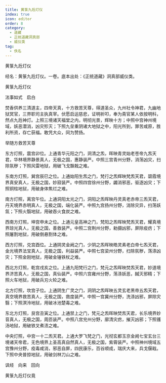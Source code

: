 ```yaml
---
title: 黄箓九卮灯仪
index: true
icon: editor
order: 8
category:
  - 道藏
  - 正统道藏洞真部
  - 威仪类
tag:
  - 佚名
---
```


黄箓九卮灯仪  

经名：黄箓九卮灯仪。一卷。底本出处：《正统道藏》洞真部威仪类。  

黄箓九卮灯仪  

法事如式　启白  

焚香供养三清道主，四帝天真，十方救苦天尊，得道圣众，九州社令神君，九幽地狱冥官，三界职司主执真宰。伏愿启运慈悲，证明祈叩，奉为斋官某人依按明科，然点九卮神灯。上照三境诸天福堂之内，明彻光景，辉映十方；中照中宫神州境域，妖恶潜消，凶灾殄灭；下照九垒重阴诸大地狱之中，阳光所到，罪苦咸原，胜利所资，存亡获福。敢凭大众，同为赞扬。  

举随方救苦天尊  

东方灯照，震宫卯位。上通青华元阳之门，洞清之炁，晖映青灵始老苍帝九炁天君，华林境界静景真人，无极之国，惠静装严。中照三宫青州分野，消荡凶灾，扫除氛秽；下照风雷地狱，用破飞戈飘戟之难。  

东南方灯照，巽宫辰巳之位。上通始阳生炁之门，梵行之炁辉映梵炁天君，碧霞境界真安真人，无极之国，妙寂装严。中照四宫徐州分野，蠲消邪恶，驱逐凶灾；下照铜柱地狱，用破身体焦烂之难。  

南方灯照，离宫午位。上通洞阳太光之门，洞阳之炁晖映丹灵真老赤帝三炁天君，丹天境界赤明真人，无极之国，端化装严。中照九宫扬州分野，消除灾异，扫荡妖氛；下照火翳地狱，用破吞火食炭之难。  

西南方灯照，坤宫申未之位。上通元皇高神之门，梵阳之炁晖映梵炁天君，耀真境界琼光真人，无极之国，善救装严。中照二宫荆州分野，勑摄凶邪，屏除疫疠；下照屠割地狱，用破倒悬割体之难。  

西方灯照，兑宫酉位。上通阴灵金阙之门，少阴之炁晖映皓灵素老白帝七炁天君，金光境界法宝真人，无极之国，利益装严。中照七宫梁州分野，扫除氛秽，荡涤凶灾；下照金刚地狱，用破金锤铁杖之难。  

西北方灯照，乾宫戌亥之位。上通九阳梵行之门，梵元之炁晖映焚炁天君，妙道境界济苦真人，无极之国，真仙装严。中照六宫雍州分野，荡涤妖恶，馘灭邪精；下照火车地狱，用破兵刃火轮之难。  

北方灯照，坎宫子位。上通阴生广灵之门，洞阴之炁晖映五灵玄老黑帝五炁天君，真空境界救苦真人，无极之国，救度装严。中照一宫冀州分野，洗涤凶邪，屏除灾翳；下照溟泠地狱，用破冰池楚毒之难。  

东北方灯照，艮宫丑寅之位。上通禁上之门，梵元之炁晖映焚炁天君，长乐境界妙音真人，无极之国，周匝装严。中照八宫兖州分野，廓清灾疠，摧灭凶邪；下照镬汤地狱，用破铁叉煮渍之难。  

中央灯照，中宫一十二炁天君。上通大罗飞梵之门，光彻玄都玉京金阙七宝玄台三境诸天帝君，无色境界上圣高真自然真人，无极之国，紫霄装严。中照神州境域五宫豫州分野，疫毒咸消，邪恶自屏，四民康乐，百谷顺成，瑞庆大来，兵戈偃戢。下照中央普掠地狱，用破剑林刀山之难。  

讽经　向来　回向  

黄箓九卮灯仪竟  
